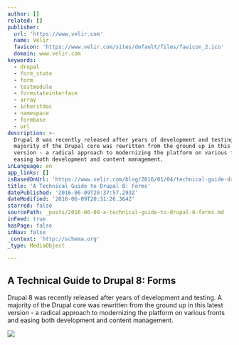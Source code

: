 ```yaml
---
author: []
related: []
publisher:
  url: 'https://www.velir.com'
  name: Velir
  favicon: 'https://www.velir.com/sites/default/files/favicon_2.ico'
  domain: www.velir.com
keywords:
  - drupal
  - form_state
  - form
  - testmodule
  - formstateinterface
  - array
  - inheritdoc
  - namespace
  - formbase
  - url
description: >-
  Drupal 8 was recently released after years of development and testing. A
  majority of the Drupal core was rewritten from the ground up in this latest
  version - a radical approach to modernizing the platform on various fronts and
  easing both development and content management.
inLanguage: en
app_links: []
isBasedOnUrl: 'https://www.velir.com/blog/2016/01/04/technical-guide-drupal-8-forms'
title: 'A Technical Guide to Drupal 8: Forms'
datePublished: '2016-06-09T20:37:57.293Z'
dateModified: '2016-06-09T20:31:26.364Z'
starred: false
sourcePath: _posts/2016-06-09-a-technical-guide-to-drupal-8-forms.md
inFeed: true
hasPage: false
inNav: false
_context: 'http://schema.org'
_type: MediaObject

---
```

<article style=""><h1>A Technical Guide to Drupal 8: Forms</h1><p>Drupal 8 was recently released after years of development and testing. A majority of the Drupal core was rewritten from the ground up in this latest version - a radical approach to modernizing the platform on various fronts and easing both development and content management.</p><img src="https://www.velir.com/sites/all/themes/velir/assets/images/social-share-icons/social-reddit-circle-128.png" /></article>